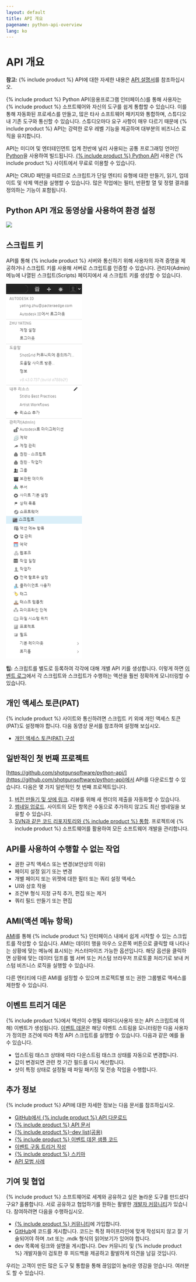 ```yaml
---
layout: default
title: API 개요
pagename: python-api-overview
lang: ko
---
```


# API 개요

**참고:** {% include product %} API에 대한 자세한 내용은 [API 설명서](https://developer.shotgridsoftware.com/python-api/)를 참조하십시오.

{% include product %} Python API(응용프로그램 인터페이스)를 통해 사용자는 {% include product %} 소프트웨어와 자신의 도구를 쉽게 통합할 수 있습니다. 이를 통해 자동화된 프로세스를 만들고, 많은 타사 소프트웨어 패키지와 통합하며, 스튜디오 내 기존 도구와 통신할 수 있습니다. 스튜디오마다 요구 사항이 매우 다르기 때문에 {% include product %} API는 강력한 로우 레벨 기능을 제공하며 대부분의 비즈니스 로직을 유지합니다.

API는 미디어 및 엔터테인먼트 업계 전반에 널리 사용되는 공통 프로그래밍 언어인 [Python](https://www.python.org/)을 사용하여 빌드됩니다. [{% include product %} Python API](https://github.com/shotgunsoftware/python-api) 사용은 {% include product %} 사이트에서 무료로 이용할 수 있습니다.

API는 CRUD 패턴을 따르므로 스크립트가 단일 엔티티 유형에 대한 만들기, 읽기, 업데이트 및 삭제 액션을 실행할 수 있습니다. 많은 작업에는 필터, 반환할 열 및 정렬 결과를 정의하는 기능이 포함됩니다.

## Python API 개요 동영상을 사용하여 환경 설정

[![](http://img.youtube.com/vi/RYEBQDJiXAs/0.jpg)](https://youtu.be/RYEBQDJiXAs)

## 스크립트 키 

API를 통해 {% include product %} 서버와 통신하기 위해 사용자의 자격 증명을 제공하거나 스크립트 키를 사용해 서버로 스크립트를 인증할 수 있습니다. 관리자(Admin) 메뉴에 나열된 스크립트(Scripts) 페이지에서 새 스크립트 키를 생성할 수 있습니다.

![스크립트](./images/dv-developers-api-01-scripts-01.png)

**팁:** 스크립트를 별도로 등록하여 각각에 대해 개별 API 키를 생성합니다. 이렇게 하면 [이벤트 로그](https://help.autodesk.com/view/SGSUB/KOR/?guid=SG_Administrator_ar_data_management_ar_event_logs_html)에서 각 스크립트와 스크립트가 수행하는 액션을 훨씬 정확하게 모니터링할 수 있습니다.

## 개인 액세스 토큰(PAT)

{% include product %} 사이트와 통신하려면 스크립트 키 외에 개인 액세스 토큰(PAT)도 설정해야 합니다. 다음 동영상 문서를 참조하여 설정해 보십시오.

- [개인 액세스 토큰(PAT) 구성](https://help.autodesk.com/view/SGSUB/KOR/?guid=SG_Migration_mi_migration_mi_overview_html)

## 일반적인 첫 번째 프로젝트

[https://github.com/shotgunsoftware/python-api/](https://github.com/shotgunsoftware/python-api)에서 API를 다운로드할 수 있습니다. 다음은 몇 가지 일반적인 첫 번째 프로젝트입니다.

1.  [버전 만들기 및 샷에 링크](https://developer.shotgridsoftware.com/python-api/cookbook/examples/basic_create_version_link_shot.html). 리뷰를 위해 새 렌더의 제출을 자동화할 수 있습니다.
2.  [썸네일 업로드](https://developer.shotgridsoftware.com/python-api/cookbook/examples/basic_upload_thumbnail_version.html). 사이트의 모든 항목은 수동으로 추가하지 않고도 최신 썸네일을 보유할 수 있습니다.
3.  [SVN과 같은 코드 리포지토리와 {% include product %} 통합](https://developer.shotgridsoftware.com/python-api/cookbook/examples/svn_integration.html). 프로젝트에 {% include product %} 소프트웨어를 활용하여 모든 소프트웨어 개발을 관리합니다.

## API를 사용하여 수행할 수 없는 작업

*   권한 규칙 액세스 또는 변경(보안상의 이유)
*   페이지 설정 읽기 또는 변경
*   개별 페이지 또는 위젯에 대한 필터 또는 쿼리 설정 액세스
*   UI와 상호 작용
*   조건부 형식 지정 규칙 추가, 편집 또는 제거
*   쿼리 필드 만들기 또는 편집

## AMI(액션 메뉴 항목)

[AMI](https://developer.shotgridsoftware.com/ko/67695b40/)를 통해 {% include product %} 인터페이스 내에서 쉽게 시작할 수 있는 스크립트를 작성할 수 있습니다. AMI는 데이터 행을 마우스 오른쪽 버튼으로 클릭할 때 나타나는 상황에 맞는 메뉴에 표시되는 커스터마이즈 가능한 옵션입니다. 해당 옵션을 클릭하면 상황에 맞는 데이터 덤프를 웹 서버 또는 커스텀 브라우저 프로토콜 처리기로 보내 커스텀 비즈니스 로직을 실행할 수 있습니다.

다른 엔티티에 다른 AMI를 설정할 수 있으며 프로젝트별 또는 권한 그룹별로 액세스를 제한할 수 있습니다.

## 이벤트 트리거 데몬

{% include product %}에서 액션이 수행될 때마다(사용자 또는 API 스크립트에 의해) 이벤트가 생성됩니다. [이벤트 데몬](https://github.com/shotgunsoftware/shotgunEvents)은 해당 이벤트 스트림을 모니터링한 다음 사용자가 정의한 조건에 따라 특정 API 스크립트를 실행할 수 있습니다. 다음과 같은 예를 들 수 있습니다.

*   업스트림 태스크 상태에 따라 다운스트림 태스크 상태를 자동으로 변경합니다.
*   값이 변경되면 관련 컷 기간 필드를 다시 계산합니다.
*   샷이 특정 상태로 설정될 때 파일 패키징 및 전송 작업을 수행합니다.

## 추가 정보

{% include product %} API에 대한 자세한 정보는 다음 문서를 참조하십시오.

*   [GitHub에서 {% include product %} API 다운로드](https://github.com/shotgunsoftware/python-api/)
*   [{% include product %} API 문서](https://developer.shotgridsoftware.com/python-api/)
*   [{% include product %}-dev list(공용)](https://groups.google.com/a/shotgunsoftware.com/forum/?fromgroups#!forum/shotgun-dev)
*   [{% include product %} 이벤트 데몬 샘플 코드](https://github.com/shotgunsoftware/shotgunEvents)
*   [이벤트 구동 트리거 작성](https://developer.shotgridsoftware.com/ko/0d8a11d9/)
*   [{% include product %} 스키마](https://help.autodesk.com/view/SGSUB/KOR/?guid=SG_Administrator_ar_get_started_ar_shotgun_schema_html)
*   [API 모범 사례](https://developer.shotgridsoftware.com/ko/09b77cf4/)

## 기여 및 협업

{% include product %} 소프트웨어로 세계와 공유하고 싶은 놀라운 도구를 만드셨다구요? 훌륭합니다. 서로 공유하고 협업하기를 원하는 활발한 [개발자 커뮤니티](https://community.shotgridsoftware.com/)가 있습니다. 참여하려면 다음을 수행하십시오.

*   [{% include product %} 커뮤니티](https://community.shotgridsoftware.com/)에 가입합니다.
*   [GitHub](https://github.com/)에 코드를 게시합니다. 코드는 특정 파이프라인에 맞게 작성되지 않고 잘 기술되어야 하며 .txt 또는 .mdk 형식의 읽어보기가 있어야 합니다.
*   dev 목록에 링크와 설명을 게시합니다. Dev 커뮤니티 및 {% include product %} 개발자들이 검토한 후 피드백을 제공하고 활발하게 의견을 남길 것입니다.

우리는 고객이 만든 많은 도구 및 통합을 통해 끊임없이 놀라운 영감을 얻습니다. 여러분도 할 수 있습니다.